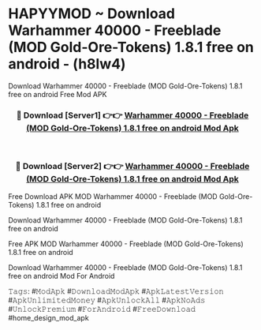 # HAPYYMOD ~ Download Warhammer 40000 - Freeblade (MOD Gold-Ore-Tokens) 1.8.1 free on android - (h8lw4)
Download Warhammer 40000 - Freeblade (MOD Gold-Ore-Tokens) 1.8.1 free on android Free Mod APK

<div align="center">
<h3>🔴 Download [Server1] 👉👉 <a href="https://apk-comot.site?title=Warhammer_40000_-_Freeblade_(MOD_Gold-Ore-Tokens)_1.8.1_free_on_android">Warhammer 40000 - Freeblade (MOD Gold-Ore-Tokens) 1.8.1 free on android Mod Apk</a></h3><br>

<h3>🔴 Download [Server2] 👉👉 <a href="https://apk-comot.site?title=Warhammer_40000_-_Freeblade_(MOD_Gold-Ore-Tokens)_1.8.1_free_on_android">Warhammer 40000 - Freeblade (MOD Gold-Ore-Tokens) 1.8.1 free on android Mod Apk</a></h3>
</div>


Free Download APK MOD Warhammer 40000 - Freeblade (MOD Gold-Ore-Tokens) 1.8.1 free on android

Download Warhammer 40000 - Freeblade (MOD Gold-Ore-Tokens) 1.8.1 free on android 

Free APK MOD Warhammer 40000 - Freeblade (MOD Gold-Ore-Tokens) 1.8.1 free on android 

Download Warhammer 40000 - Freeblade (MOD Gold-Ore-Tokens) 1.8.1 free on android Mod For Android

𝚃𝚊𝚐𝚜: #𝙼𝚘𝚍𝙰𝚙𝚔 #𝙳𝚘𝚠𝚗𝚕𝚘𝚊𝚍𝙼𝚘𝚍𝙰𝚙𝚔 #𝙰𝚙𝚔𝙻𝚊𝚝𝚎𝚜𝚝𝚅𝚎𝚛𝚜𝚒𝚘𝚗 #𝙰𝚙𝚔𝚄𝚗𝚕𝚒𝚖𝚒𝚝𝚎𝚍𝙼𝚘𝚗𝚎𝚢 #𝙰𝚙𝚔𝚄𝚗𝚕𝚘𝚌𝚔𝙰𝚕𝚕 #𝙰𝚙𝚔𝙽𝚘𝙰𝚍𝚜 #𝚄𝚗𝚕𝚘𝚌𝚔𝙿𝚛𝚎𝚖𝚒𝚞𝚖 #𝙵𝚘𝚛𝙰𝚗𝚍𝚛𝚘𝚒𝚍 #𝙵𝚛𝚎𝚎𝙳𝚘𝚠𝚗𝚕𝚘𝚊𝚍 #home_design_mod_apk